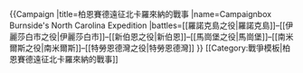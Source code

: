 {{Campaign
|title=柏恩賽德遠征北卡羅來納的戰事
|name=Campaignbox Burnside's North Carolina Expedition
|battles=[[羅諾克島之役|羅諾克島]]&ndash;[[伊麗莎白市之役|伊麗莎白市]]&ndash;[[新伯恩之役|新伯恩]]&ndash;[[馬崗堡之役|馬崗堡]]&ndash;[[南米爾斯之役|南米爾斯]]&ndash;[[特勞恩德灣之役|特勞恩德灣]]
}}<noinclude>
[[Category:戰爭模板|柏恩賽德遠征北卡羅來納的戰事]]
</noinclude>